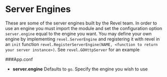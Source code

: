 # Server Engines
These are some of the server engines built by the Revel team.
In order to use an engine you must import the module and set
the configuration option `server.engine` equal to the engine you want.
You may define your own engine by implementing `revel.ServerEngine` and
registering it with revel in an `init` 
function `revel.RegisterServerEngine(NAME, <function to return your server instance>)`. See
`revel.GOHttpServer` for an example


###App.conf
- **server.engine** Defaults to `go`. Specify the engine you wish to use 
 
 
